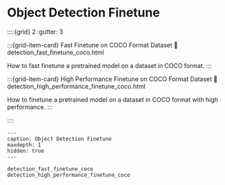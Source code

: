 # Object Detection Finetune

::::{grid} 2
  :gutter: 3

:::{grid-item-card} Fast Finetune on COCO Format Dataset
  :link: detection_fast_finetune_coco.html

  How to fast finetune a pretrained model on a dataset in COCO format.
:::

:::{grid-item-card} High Performance Finetune on COCO Format Dataset
  :link: detection_high_performance_finetune_coco.html

  How to finetune a pretrained model on a dataset in COCO format with high performance.
:::

::::

```{toctree}
---
caption: Object Detection Finetune
maxdepth: 1
hidden: true
---

detection_fast_finetune_coco
detection_high_performance_finetune_coco
```
